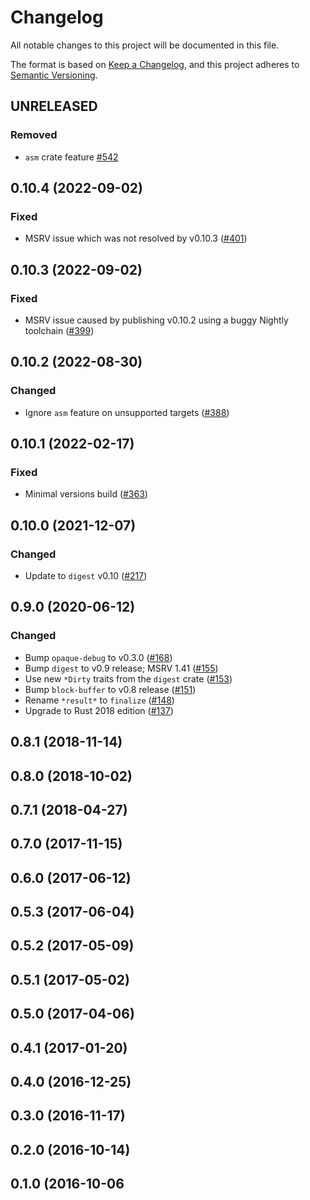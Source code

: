 # Changelog

All notable changes to this project will be documented in this file.

The format is based on [Keep a Changelog](https://keepachangelog.com/en/1.0.0/),
and this project adheres to [Semantic Versioning](https://semver.org/spec/v2.0.0.html).

## UNRELEASED
### Removed
- `asm` crate feature [#542]

[#542]: https://github.com/RustCrypto/hashes/pull/542

## 0.10.4 (2022-09-02)
### Fixed
- MSRV issue which was not resolved by v0.10.3 ([#401])

[#401]: https://github.com/RustCrypto/hashes/pull/401


## 0.10.3 (2022-09-02)
### Fixed
- MSRV issue caused by publishing v0.10.2 using a buggy Nightly toolchain ([#399])

[#399]: https://github.com/RustCrypto/hashes/pull/399

## 0.10.2 (2022-08-30)
### Changed
- Ignore `asm` feature on unsupported targets ([#388])

[#388]: https://github.com/RustCrypto/hashes/pull/388

## 0.10.1 (2022-02-17)
### Fixed
- Minimal versions build ([#363])

[#363]: https://github.com/RustCrypto/hashes/pull/363

## 0.10.0 (2021-12-07)
### Changed
- Update to `digest` v0.10 ([#217])

[#217]: https://github.com/RustCrypto/hashes/pull/217

## 0.9.0 (2020-06-12)
### Changed
- Bump `opaque-debug` to v0.3.0 ([#168])
- Bump `digest` to v0.9 release; MSRV 1.41 ([#155])
- Use new `*Dirty` traits from the `digest` crate ([#153])
- Bump `block-buffer` to v0.8 release ([#151])
- Rename `*result*` to `finalize` ([#148])
- Upgrade to Rust 2018 edition ([#137])

[#168]: https://github.com/RustCrypto/hashes/pull/168
[#155]: https://github.com/RustCrypto/hashes/pull/155
[#153]: https://github.com/RustCrypto/hashes/pull/153
[#151]: https://github.com/RustCrypto/hashes/pull/151
[#148]: https://github.com/RustCrypto/hashes/pull/148
[#137]: https://github.com/RustCrypto/hashes/pull/148

## 0.8.1 (2018-11-14)

## 0.8.0 (2018-10-02)

## 0.7.1 (2018-04-27)

## 0.7.0 (2017-11-15)

## 0.6.0 (2017-06-12)

## 0.5.3 (2017-06-04)

## 0.5.2 (2017-05-09)

## 0.5.1 (2017-05-02)

## 0.5.0 (2017-04-06)

## 0.4.1 (2017-01-20)

## 0.4.0 (2016-12-25)

## 0.3.0 (2016-11-17)

## 0.2.0 (2016-10-14)

## 0.1.0 (2016-10-06
